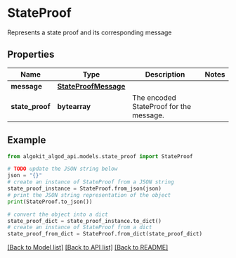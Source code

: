 # StateProof

Represents a state proof and its corresponding message

## Properties

Name | Type | Description | Notes
------------ | ------------- | ------------- | -------------
**message** | [**StateProofMessage**](StateProofMessage.md) |  | 
**state_proof** | **bytearray** | The encoded StateProof for the message. | 

## Example

```python
from algokit_algod_api.models.state_proof import StateProof

# TODO update the JSON string below
json = "{}"
# create an instance of StateProof from a JSON string
state_proof_instance = StateProof.from_json(json)
# print the JSON string representation of the object
print(StateProof.to_json())

# convert the object into a dict
state_proof_dict = state_proof_instance.to_dict()
# create an instance of StateProof from a dict
state_proof_from_dict = StateProof.from_dict(state_proof_dict)
```
[[Back to Model list]](../README.md#documentation-for-models) [[Back to API list]](../README.md#documentation-for-api-endpoints) [[Back to README]](../README.md)


